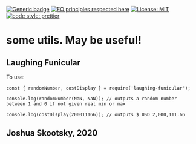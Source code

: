 [![Generic badge](https://img.shields.io/badge/npm-v1.0.0-blue.svg)](https://shields.io/) [![EO principles respected here](http://www.elegantobjects.org/badge.svg)](http://www.elegantobjects.org) [![License: MIT](https://img.shields.io/badge/License-MIT-blue.svg)](https://opensource.org/licenses/MIT) [![code style: prettier](https://img.shields.io/badge/code_style-prettier-ff69b4.svg?style=flat-square)](https://github.com/prettier/prettier)

# some utils. May be useful!

## Laughing Funicular

To use:

```
const { randomNumber, costDisplay } = require('laughing-funicular');

console.log(randomNumber(NaN, NaN)); // outputs a random number between 1 and 0 if not given real min or max

console.log(costDisplay(200011166)); // outputs $ USD 2,000,111.66

```

## Joshua Skootsky, 2020
